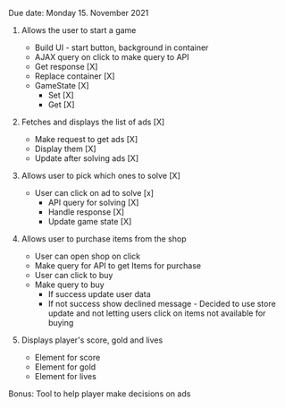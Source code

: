 Due date: Monday 15. November 2021

1. Allows the user to start a game
    * Build UI - start button, background in container
    * AJAX query on click to make query to API
    * Get response [X]
    * Replace container [X]
    * GameState [X]
        * Set [X]
        * Get [X]

2. Fetches and displays the list of ads [X]
    * Make request to get ads [X]
    * Display them [X]
    * Update after solving ads [X]

3. Allows user to pick which ones to solve [X]
    * User can click on ad to solve [x]
        * API query for solving [X]
        * Handle response [X]
        * Update game state [X]
4. Allows user to purchase items from the shop
    * User can open shop on click
    * Make query for API to get Items for purchase
    * User can click to buy
    * Make query to buy
        * If success update user data
        * If not success show declined message - Decided to use store update and not letting users click on items not
          available for buying
5. Displays player's score, gold and lives
    * Element for score
    * Element for gold
    * Element for lives

Bonus: Tool to help player make decisions on ads